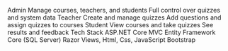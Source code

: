 Admin
Manage courses, teachers, and students
Full control over quizzes and system data
Teacher
Create and manage quizzes
Add questions and assign quizzes to courses
Student
View courses and take quizzes
See results and feedback
Tech Stack
ASP.NET Core MVC
Entity Framework Core (SQL Server)
Razor Views, Html, Css, JavaScript Bootstrap
